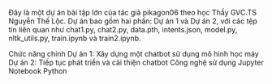 Đây là một dự án bài tập lớn của tác giả pikagon06 theo học Thầy GVC.TS Nguyễn Thế Lộc. Dự án bao gồm hai phần: Dự án 1 và Dự án 2, với các tệp tin liên quan như chat1.py, chat2.py, data.pth, intents.json, model.py, nltk_utils.py, train.ipynb và train2.ipynb.

Chức năng chính
Dự án 1: Xây dựng một chatbot sử dụng mô hình học máy
Dự án 2: Tiếp tục phát triển và cải thiện chatbot
Công nghệ sử dụng
Jupyter Notebook
Python
